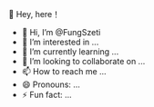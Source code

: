 👋 Hey, here！
- 👋 Hi, I’m @FungSzeti
- 👀 I’m interested in ...
- 🌱 I’m currently learning ...
- 💞️ I’m looking to collaborate on ...
- 📫 How to reach me ...
- 😄 Pronouns: ...
- ⚡ Fun fact: ...

<!---
FungSzeti/FungSzeti is a ✨ special ✨ repository because its `README.md` (this file) appears on your GitHub profile.
You can click the Preview link to take a look at your changes.
--->
